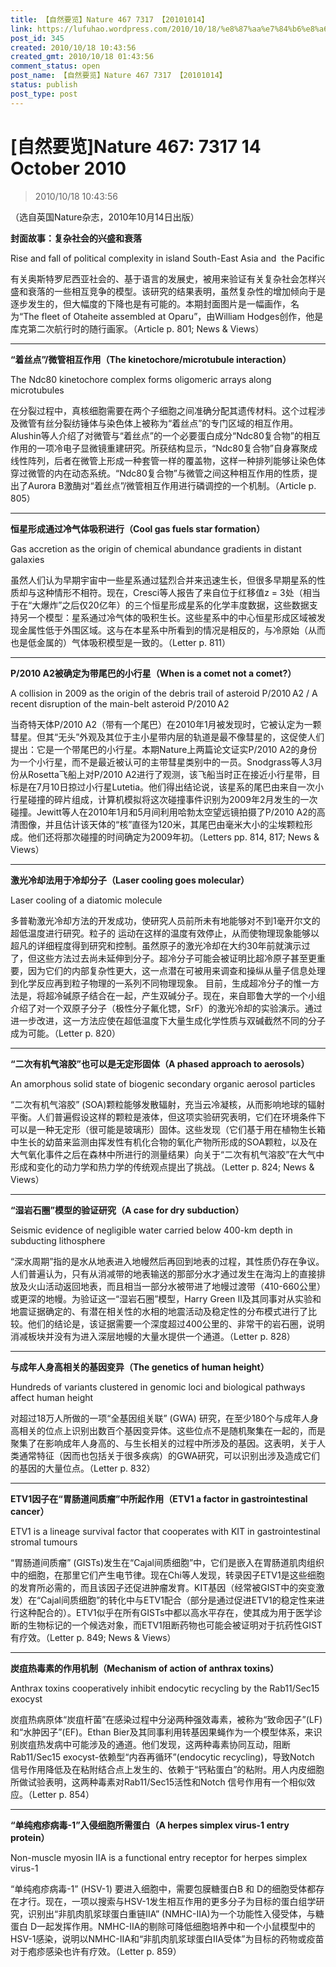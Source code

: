 ```yaml
---
title: 【自然要览】Nature 467 7317 【20101014】
link: https://lufuhao.wordpress.com/2010/10/18/%e8%87%aa%e7%84%b6%e8%a6%81%e8%a7%88nature-467-7317-14-october-2010/
post_id: 345
created: 2010/10/18 10:43:56
created_gmt: 2010/10/18 01:43:56
comment_status: open
post_name: 【自然要览】Nature 467 7317 【20101014】
status: publish
post_type: post
---
```


# [自然要览]Nature 467: 7317 14 October 2010

> 2010/10/18 10:43:56

 

（选自英国Nature杂志，2010年10月14日出版）

  
**封面故事：复杂社会的兴盛和衰落**

Rise and fall of political complexity in island South-East Asia and  the Pacific

有关奥斯特罗尼西亚社会的、基于语言的发展史，被用来验证有关复杂社会怎样兴盛和衰落的一些相互竞争的模型。该研究的结果表明，虽然复杂性的增加倾向于是逐步发生的，但大幅度的下降也是有可能的。本期封面图片是一幅画作，名为“The fleet of Otaheite assembled at Oparu”，由William Hodges创作，他是库克第二次航行时的随行画家。（Article p. 801; News & Views）

***

**“着丝点”/微管相互作用（The kinetochore/microtubule interaction）**

The Ndc80 kinetochore complex forms oligomeric arrays along microtubules

在分裂过程中，真核细胞需要在两个子细胞之间准确分配其遗传材料。这个过程涉及微管有丝分裂纺锤体与染色体上被称为“着丝点”的专门区域的相互作用。Alushin等人介绍了对微管与“着丝点”的一个必要蛋白成分“Ndc80复合物”的相互作用的一项冷电子显微镜重建研究。所获结构显示，“Ndc80复合物”自身寡聚成线性阵列，后者在微管上形成一种套管一样的覆盖物，这样一种排列能够让染色体穿过微管的内在动态系统。“Ndc80复合物”与微管之间这种相互作用的性质，提出了Aurora B激酶对“着丝点”/微管相互作用进行磷调控的一个机制。（Article p. 805）

***

**恒星形成通过冷气体吸积进行（Cool gas fuels star formation）**

Gas accretion as the origin of chemical abundance gradients in distant galaxies

虽然人们认为早期宇宙中一些星系通过猛烈合并来迅速生长，但很多早期星系的性质却与这种情形不相符。现在，Cresci等人报告了来自位于红移值z = 3处（相当于在“大爆炸”之后仅20亿年）的三个恒星形成星系的化学丰度数据，这些数据支持另一个模型：星系通过冷气体的吸积生长。这些星系中的中心恒星形成区域被发现金属性低于外围区域。这与在本星系中所看到的情况是相反的，与冷原始（从而也是低金属的）气体吸积模型是一致的。（Letter p. 811）

***

**P/2010 A2被确定为带尾巴的小行星（When is a comet not a comet?）**

A collision in 2009 as the origin of the debris trail of asteroid P/2010 A2 / A recent disruption of the main-belt asteroid P/2010 A2

当奇特天体P/2010 A2（带有一个尾巴）在2010年1月被发现时，它被认定为一颗彗星。但其“无头”外观及其位于主小星带内层的轨道是最不像彗星的，这促使人们提出：它是一个带尾巴的小行星。本期Nature上两篇论文证实P/2010 A2的身份为一个小行星，而不是最近被认可的主带彗星类别中的一员。Snodgrass等人3月份从Rosetta飞船上对P/2010 A2进行了观测，该飞船当时正在接近小行星带，目标是在7月10日掠过小行星Lutetia。他们得出结论说，该星系的尾巴由来自一次小行星碰撞的碎片组成，计算机模拟将这次碰撞事件识别为2009年2月发生的一次碰撞。Jewitt等人在2010年1月和5月间利用哈勃太空望远镜拍摄了P/2010 A2的高清图像，并且估计该天体的“核”直径为120米，其尾巴由毫米大小的尘埃颗粒形成。他们还将那次碰撞的时间确定为2009年初。（Letters pp. 814, 817; News & Views）

***

**激光冷却法用于冷却分子（Laser cooling goes molecular）**

Laser cooling of a diatomic molecule

多普勒激光冷却方法的开发成功，使研究人员前所未有地能够对不到1毫开尔文的超低温度进行研究。粒子的 运动在这样的温度有效停止，从而使物理现象能够以超凡的详细程度得到研究和控制。虽然原子的激光冷却在大约30年前就演示过了，但这些方法过去尚未延伸到分子。超冷分子可能会被证明比超冷原子甚至更重要，因为它们的内部复杂性更大，这一点潜在可被用来调查和操纵从量子信息处理到化学反应再到粒子物理的一系列不同物理现象。 目前，生成超冷分子的惟一方法是，将超冷碱原子结合在一起，产生双碱分子。现在，来自耶鲁大学的一个小组介绍了对一个双原子分子（极性分子氟化锶，SrF）的激光冷却的实验演示。通过进一步改进，这一方法应使在超低温度下大量生成化学性质与双碱截然不同的分子成为可能。（Letter p. 820）

***

**“二次有机气溶胶”也可以是无定形固体（A phased approach to aerosols）**

An amorphous solid state of biogenic secondary organic aerosol particles

“二次有机气溶胶” (SOA)颗粒能够发散辐射，充当云冷凝核，从而影响地球的辐射平衡。人们普遍假设这样的颗粒是液体，但这项实验研究表明，它们在环境条件下可以是一种无定形（很可能是玻璃形）固体。这些发现（它们基于用在植物生长箱中生长的幼苗来监测由挥发性有机化合物的氧化产物所形成的SOA颗粒，以及在大气氧化事件之后在森林中所进行的测量结果）向关于“二次有机气溶胶”在大气中形成和变化的动力学和热力学的传统观点提出了挑战。（Letter p. 824; News & Views）

***

**“湿岩石圈”模型的验证研究（A case for dry subduction）**

Seismic evidence of negligible water carried below 400-km depth in subducting lithosphere

“深水周期”指的是水从地表进入地幔然后再回到地表的过程，其性质仍存在争议。人们普遍认为，只有从消减带的地表输送的那部分水才通过发生在海沟上的直接排放及火山活动返回地表，而且相当一部分水被带进了地幔过渡带（410-660公里）或更深的地幔。为验证这一“湿岩石圈”模型，Harry Green II及其同事对从实验和地震证据确定的、有潜在相关性的水相的地震活动及稳定性的分布模式进行了比较。他们的结论是，该证据需要一个深度超过400公里的、非常干的岩石圈，说明消减板块并没有为进入深层地幔的大量水提供一个通道。（Letter p. 828）

***

**与成年人身高相关的基因变异（The genetics of human height）**

Hundreds of variants clustered in genomic loci and biological pathways affect human height

对超过18万人所做的一项“全基因组关联” (GWA) 研究，在至少180个与成年人身高相关的位点上识别出数百个基因变异体。这些位点不是随机聚集在一起的，而是聚集了在影响成年人身高的、与生长相关的过程中所涉及的基因。这表明，关于人类通常特征（因而也包括关于很多疾病）的GWA研究，可以识别出涉及造成它们的基因的大量位点。（Letter p. 832）

***

**ETV1因子在“胃肠道间质瘤”中所起作用（ETV1 a factor in gastrointestinal cancer）**

ETV1 is a lineage survival factor that cooperates with KIT in gastrointestinal stromal tumours

“胃肠道间质瘤” (GISTs)发生在“Cajal间质细胞”中，它们是嵌入在胃肠道肌肉组织中的细胞，在那里它们产生电节律。现在Chi等人发现，转录因子ETV1是这些细胞的发育所必需的，而且该因子还促进肿瘤发育。KIT基因（经常被GIST中的突变激发）在“Cajal间质细胞”的转化中与ETV1配合（部分是通过促进ETV1的稳定性来进行这种配合的）。ETV1似乎在所有GISTs中都以高水平存在，使其成为用于医学诊断的生物标记的一个候选对象，而ETV1阻断药物也可能会被证明对于抗药性GIST有疗效。（Letter p. 849; News & Views）

***

**炭疽热毒素的作用机制（Mechanism of action of anthrax toxins）**

Anthrax toxins cooperatively inhibit endocytic recycling by the Rab11/Sec15 exocyst

炭疽热病原体“炭疽杆菌”在感染过程中分泌两种强效毒素，被称为“致命因子”(LF)和“水肿因子”(EF)。Ethan Bier及其同事利用转基因果蝇作为一个模型体系，来识别炭疽热发病中可能涉及的通道。他们发现，这两种毒素协同互动，阻断Rab11/Sec15 exocyst-依赖型“内吞再循环”(endocytic recycling)，导致Notch 信号作用降低及在粘附结合点上发生的、依赖于“钙粘蛋白”的粘附。用人内皮细胞所做试验表明，这两种毒素对Rab11/Sec15活性和Notch 信号作用有一个相似效应。（Letter p. 854）

***

**“单纯疱疹病毒-1”入侵细胞所需蛋白（A herpes simplex virus-1 entry protein）**

Non-muscle myosin IIA is a functional entry receptor for herpes simplex virus-1

“单纯疱疹病毒-1” (HSV-1) 要进入细胞中，需要包膜糖蛋白B 和 D的细胞受体都存在才行。现在，一项以搜索与HSV-1发生相互作用的更多分子为目标的蛋白组学研究，识别出“非肌肉肌浆球蛋白重链IIA” (NMHC-IIA)为一个功能性入侵受体，与糖蛋白 D一起发挥作用。NMHC-IIA的剔除可降低细胞培养中和一个小鼠模型中的HSV-1感染，说明以NMHC-IIA和“非肌肉肌浆球蛋白IIA受体”为目标的药物或疫苗对于疱疹感染也许有疗效。（Letter p. 859）
